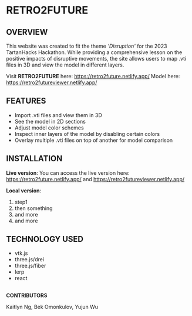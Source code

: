 # RETRO2FUTURE
## OVERVIEW

This website was created to fit the theme *'Disruption'* for the 2023 TartanHacks Hackathon. While providing a comprehensive lesson on the positive impacts of disruptive movements, the site allows users to map .vti files in 3D and view the model in different layers.

Visit **RETRO2FUTURE** here: https://retro2future.netlify.app/
Model here: https://retro2futureviewer.netlify.app/

## FEATURES

 - Import .vti files and view them in 3D
 - See the model in 2D sections
 - Adjust model color schemes
 - Inspect inner layers of the model by disabling certain colors
 - Overlay multiple .vti files on top of another for model comparison

## INSTALLATION

**Live version**:
You can access the live version here: https://retro2future.netlify.app/ and https://retro2futureviewer.netlify.app/

**Local version**:
 1. step1
 2. then something
 3. and more
 4. and more

## TECHNOLOGY USED

 - vtk.js
 - three.js/drei
 - three.js/fiber
 - lerp
 - react

## 
**CONTRIBUTORS**

Kaitlyn Ng, Bek Omonkulov, Yujun Wu 
